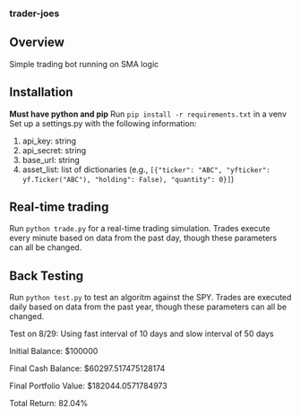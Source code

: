 ### trader-joes

## Overview

Simple trading bot running on SMA logic

## Installation

**Must have python and pip**
Run `pip install -r requirements.txt` in a venv
Set up a settings.py with the following information:

1. api_key: string
2. api_secret: string
3. base_url: string
4. asset_list: list of dictionaries (e.g., `[{"ticker": "ABC", "yfticker": yf.Ticker("ABC"), "holding": False), "quantity": 0}]`)

## Real-time trading

Run `python trade.py` for a real-time trading simulation. Trades execute every minute based on data from the past day, though these parameters can all be changed.

## Back Testing

Run `python test.py` to test an algoritm against the SPY. Trades are executed daily based on data from the past year, though these parameters can all be changed.

Test on 8/29: Using fast interval of 10 days and slow interval of 50 days

Initial Balance: $100000

Final Cash Balance: $60297.517475128174

Final Portfolio Value: $182044.0571784973

Total Return: 82.04%
